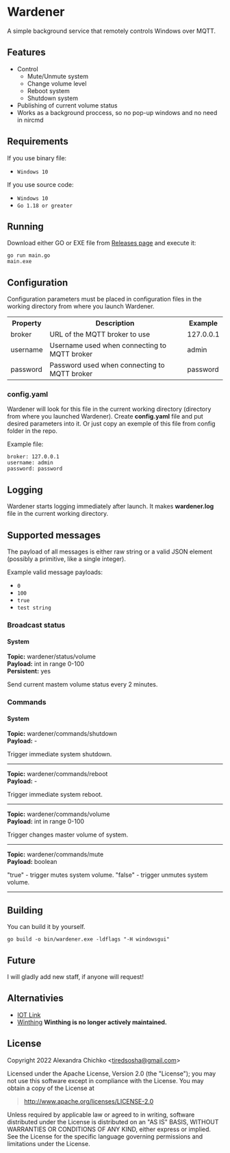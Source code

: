 # Wardener

A simple background service that remotely controls Windows over MQTT.

## Features

- Control
  - Mute/Unmute system
  - Change volume level
  - Reboot system
  - Shutdown system
- Publishing of current volume status
- Works as a background proccess, so no pop-up windows and no need in nircmd

## Requirements

If you use binary file:

- `Windows 10`

If you use source code:

- `Windows 10`
- `Go 1.18 or greater`

## Running

Download either GO or EXE file from [Releases page](https://github.com/tiredsosha/wardener/releases) and execute it:

    go run main.go
    main.exe

## Configuration

Configuration parameters must be placed in configuration files in the working directory from where you launch Wardener.

<table>
<tr><th>Property</th><th>Description</th><th>Example</th>
<tr><td>broker</td><td>URL of the MQTT broker to use</td><td>127.0.0.1</td></tr>
<tr><td>username</td><td>Username used when connecting to MQTT broker</td><td>admin</td></tr>
<tr><td>password</td><td>Password used when connecting to MQTT broker</td><td>password</td></tr>
</table>

### config.yaml

Wardener will look for this file in the current working directory (directory from where you launched Wardener). Create **config.yaml** file and put desired parameters into it. Or just copy an exemple of this file from config folder in the repo.

Example file:

    broker: 127.0.0.1
    username: admin
    password: password

## Logging

Wardener starts logging immediately after launch. It makes **wardener.log** file in the current working directory.

## Supported messages

The payload of all messages is either raw string or a valid JSON element (possibly a primitive, like a single integer).

Example valid message payloads:

- `0`
- `100`
- `true`
- `test string`

### Broadcast status

#### System

**Topic:** wardener/status/volume<br>
**Payload:** int in range 0-100<br>
**Persistent:** yes<br>

Send current mastem volume status every 2 minutes.

### Commands

#### System

**Topic:** wardener/commands/shutdown<br>
**Payload:** -

Trigger immediate system shutdown.

---

**Topic:** wardener/commands/reboot<br>
**Payload:** -

Trigger immediate system reboot.

---

**Topic:** wardener/commands/volume<br>
**Payload:** int in range 0-100<br>

Trigger changes master volume of system.

---

**Topic:** wardener/commands/mute<br>
**Payload:** boolean

"true" - trigger mutes system volume. "false" - trigger unmutes system volume.

---

## Building

You can build it by yourself.

    go build -o bin/wardener.exe -ldflags "-H windowsgui"

## Future

I will gladly add new staff, if anyone will request!

## Alternativies

- [IOT Link](https://iotlink.gitlab.io/)
- [Winthing](https://github.com/msiedlarek/winthing) **Winthing is no longer actively maintained.**

## License

Copyright 2022 Alexandra Chichko &lt;tiredsosha@gmail.com&gt;

Licensed under the Apache License, Version 2.0 (the "License");
you may not use this software except in compliance with the License.
You may obtain a copy of the License at

> http://www.apache.org/licenses/LICENSE-2.0

Unless required by applicable law or agreed to in writing, software
distributed under the License is distributed on an "AS IS" BASIS,
WITHOUT WARRANTIES OR CONDITIONS OF ANY KIND, either express or implied.
See the License for the specific language governing permissions and
limitations under the License.
